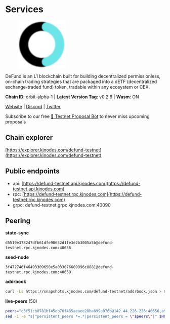# Services

<figure><img src="https://raw.githubusercontent.com/kj89/cosmos-images/main/logos/defund.png" width="150" alt=""><figcaption></figcaption></figure>

DeFund is an L1 blockchain built for building decentralized permissionless,  on-chain trading strategies that are packaged into a dETF (decentralized  exchange-traded fund) token, tradable within any ecosystem or CEX.

**Chain ID**: orbit-alpha-1 | **Latest Version Tag**: v0.2.6 | **Wasm**: ON

[Website](https://www.defund.app) | [Discord](https://discord.gg/FV26pRPZ3P) | [Twitter](https://twitter.com/defund_finance)



Subscribe to our free [🤖 Testnet Proposal Bot](https://t.me/kjnodes_testnet_proposal_bot) to never miss upcoming proposals


## Chain explorer
[https://explorer.kjnodes.com/defund-testnet](https://explorer.kjnodes.com/defund-testnet)

## Public endpoints

* api: [https://defund-testnet.api.kjnodes.com](https://defund-testnet.api.kjnodes.com)
* rpc: [https://defund-testnet.rpc.kjnodes.com](https://defund-testnet.rpc.kjnodes.com)
* grpc: defund-testnet.grpc.kjnodes.com:40090

## Peering

**state-sync**

```text
d5519e378247dfb61dfe90652d1fe3e2b3005a5b@defund-testnet.rpc.kjnodes.com:40656
```

**seed-node**

```text
3f472746f46493309650e5a033076689996c8881@defund-testnet.rpc.kjnodes.com:40659
```

**addrbook**
```bash
curl -Ls https://snapshots.kjnodes.com/defund-testnet/addrbook.json > $HOME/.defund/config/addrbook.json
```

**live-peers** (50)
```bash
peers="c3f51cb0781bf45eb76f485aeaee28ba699a076b@142.44.226.226:40656,a9e318b6bd45a9c34591285e406b0b9f7d373ca5@93.183.211.209:26656,c9a7b3ce6445c3f858523ed291e8aac9592e3c0b@165.232.119.140:40656,deab90cfbee70c272c611b8dde04cf19d596d2ae@130.185.119.243:40656,dec7f252e92069d02b8afeb4323b4b01518d78fd@93.183.211.214:26656,d16c05133b6cf47791c2442fa2452f5abaa2a12e@144.126.138.81:30656,f73e9001c781578ebbb157bb030b3b8f332e7800@94.19.249.187:34656,325a0cfef128de522b0d971f9c2795578fba3ad2@144.91.66.79:26656,7b1c0b4e181d3740cbc81169ef7781cf600aa4c3@144.126.157.206:30656,25927dc9fa86f5dc8122e6ff12d060e4a81c2dfd@135.181.38.140:26656,a548ac10c01b30fa6a75564ae28ec2cd4bbe1f8b@78.25.145.168:40656,d9516be6f5fffad9d2fa4354126c46ca5a6c9310@154.53.55.128:30656,7ac85c4ed625253295a5f7be8b3c1d1e46c84cb0@93.183.211.210:26656,e06ffca41cf30b495fcb1ff754fd85509fe996a2@89.179.43.229:26656,6b94a3f12d8e694c3a735078e0cfa2b27940012a@95.214.55.62:26656,27f7bccc37a53b91b2307936f739158eadde66ce@185.187.169.223:26656,278602404e78c23f5aff7a04802179ad7ffaa676@18.234.102.132:26656,41605a6e5b6e22e349e67e8f9088ac93b958e104@45.94.58.246:40656,e3c348467a8c88c0f65e2ca8a71875d2a384b8b4@185.16.39.19:60656,d335971cdc91fbde5dba5ae54cae3c90de92b4c4@65.108.141.39:26656,e92e9090682cf14fd90f4a9559852108fb8bf814@185.155.97.74:26656,0f25e490f15bdb3453d2f5a86344d4cd68411233@135.181.88.50:40656,d461fe718166e7708fb1386dc0f6640e67ea907b@65.109.65.210:28636,6a2a55145df7ae3fa910ba6d6e43b3fa37928945@93.183.211.211:26656,74602f765210336e185737d580955fedd874c457@164.68.103.181:26656,6d7b4b40e33218d263ee3c8de552c3496376a743@65.108.213.78:26656,2bdb58822142f61ff9208ac9d92a523b8d6ac54d@93.183.211.207:26656,5ea935074a0e1708745baaad5ed2b3eeea83f76b@5.182.33.16:26656,d489680927b14fc0382f637156375a351f59295b@95.111.237.228:30656,84dd5d30d18ee7dc647ccf71b63e48596761bfca@93.183.211.208:26656,d5519e378247dfb61dfe90652d1fe3e2b3005a5b@65.109.68.190:40656,130ff90c91cb9291abc336c0e409cd946378f5b7@93.183.211.206:26656,3209ec925afead6706ac250aae88d1b85a45a2d3@167.86.85.247:30656,b5ffc7d2fdae76bb4b2d12e370190c6ee988b172@154.53.55.153:30656,34c8a62aa6cb32bac81903a6b6c5917cddb05b38@93.183.211.213:26656,feeb3aced0d2d1d98e0958679e259a0e4c9dcba4@65.21.180.167:26656,8d93f2d39c90a7ca9a7e76da0643d17b9485e8a4@154.12.238.226:40656,6ae91db30a3aa269df985bf35c40379f08b8e716@185.192.96.35:26656,2425a645f1b375c4d61857a7010841d4baf74a1b@109.195.131.79:36656,78c49e8eb515a351ac272949bd2271e69ccfc3f5@89.163.209.234:26656,64c045f78cf1c126e2e2da4837a4f3b91a14bb65@154.26.128.79:40656,404670513dcae2883bb83cb493089fee8a02a3af@93.183.211.212:26656,946853034fa6ca41edbf7293aeb79d05f8248c78@91.189.129.20:26656,2a2e46081bc82ac711df8e54159004440de6bcc4@65.109.116.50:33656,c9407d06e8645e860eba3ab2d2340e0d9a74c294@62.171.138.196:30656,97830281d2d1823221b3e153c6770a0d3a466eca@185.206.212.131:26656,fb76c9e69a87c0ffb2bbcd2adaa29b8c59a9698a@217.115.178.166:26656,ac5a33b4bf37bb9d59c36e7db2a3f93803e170fa@144.126.138.249:30656,911898b15b8aab0246b50a334834a2d1159b45bd@93.183.211.205:26656,51c8bb36bfd184bdd5a8ee67431a0298218de946@162.19.237.229:26656"
sed -i -e "s|^persistent_peers *=.*|persistent_peers = \"$peers\"|" $HOME/.defund/config/config.toml
```
